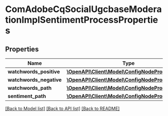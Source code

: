 # ComAdobeCqSocialUgcbaseModerationImplSentimentProcessProperties

## Properties
Name | Type | Description | Notes
------------ | ------------- | ------------- | -------------
**watchwords_positive** | [**\OpenAPI\Client\Model\ConfigNodePropertyArray**](ConfigNodePropertyArray.md) |  | [optional] 
**watchwords_negative** | [**\OpenAPI\Client\Model\ConfigNodePropertyArray**](ConfigNodePropertyArray.md) |  | [optional] 
**watchwords_path** | [**\OpenAPI\Client\Model\ConfigNodePropertyString**](ConfigNodePropertyString.md) |  | [optional] 
**sentiment_path** | [**\OpenAPI\Client\Model\ConfigNodePropertyString**](ConfigNodePropertyString.md) |  | [optional] 

[[Back to Model list]](../README.md#documentation-for-models) [[Back to API list]](../README.md#documentation-for-api-endpoints) [[Back to README]](../README.md)



